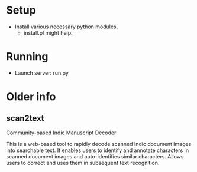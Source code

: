 # Setup
* Install various necessary python modules.
  * install.pl might help.

# Running
* Launch server: run.py

# Older info
## scan2text
Community-based Indic Manuscript Decoder

This is a web-based tool to rapidly decode scanned Indic document images into searchable text. It enables users to identify and 
annotate characters in scanned document images and auto-identifies similar characters. 
Allows users to correct and uses them in subsequent text recognition.
